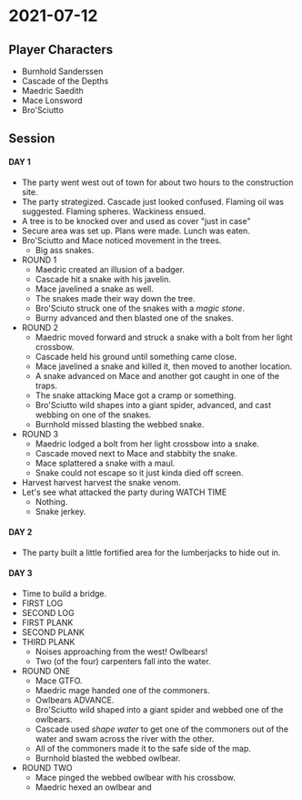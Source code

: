 # 2021-07-12
## Player Characters
* Burnhold Sanderssen
* Cascade of the Depths
* Maedric Saedith
* Mace Lonsword
* Bro'Sciutto
## Session
#### DAY 1
* The party went west out of town for about two hours to the construction site.
* The party strategized. Cascade just looked confused. Flaming oil was suggested. Flaming spheres. Wackiness ensued.
* A tree is to be knocked over and used as cover "just in case"
* Secure area was set up. Plans were made. Lunch was eaten.
* Bro'Sciutto and Mace noticed movement in the trees.
	* Big ass snakes.
* ROUND 1
	* Maedric created an illusion of a badger.
	* Cascade hit a snake with his javelin.
	* Mace javelined a snake as well.
	* The snakes made their way down the tree.
	* Bro'Sciuto struck one of the snakes with a _magic stone_.
	* Burny advanced and then blasted one of the snakes.
* ROUND 2
	* Maedric moved forward and struck a snake with a bolt from her light crossbow.
	* Cascade held his ground until something came close.
	* Mace javelined a snake and killed it, then moved to another location.
	* A snake advanced on Mace and another got caught in one of the traps.
	* The snake attacking Mace got a cramp or something.
	* Bro'Sciutto wild shapes into a giant spider, advanced, and cast webbing on one of the snakes.
	* Burnhold missed blasting the webbed snake.
* ROUND 3
	* Maedric lodged a bolt from her light crossbow into a snake.
	* Cascade moved next to Mace and stabbity the snake.
	* Mace splattered a snake with a maul.
	* Snake could not escape so it just kinda died off screen.
* Harvest harvest harvest the snake venom.
* Let's see what attacked the party during WATCH TIME
	* Nothing.
	* Snake jerkey.
#### DAY 2
* The party built a little fortified area for the lumberjacks to hide out in.
#### DAY 3
* Time to build a bridge.
* FIRST LOG
* SECOND LOG
* FIRST PLANK
* SECOND PLANK
* THIRD PLANK
	* Noises approaching from the west! Owlbears!
	* Two (of the four) carpenters fall into the water.
* ROUND ONE
	* Mace GTFO.
	* Maedric mage handed one of the commoners.
	* Owlbears ADVANCE.
	* Bro'Sciutto wild shaped into a giant spider and webbed one of the owlbears.
	* Cascade used _shape water_ to get one of the commoners out of the water and swam across the river with the other.
	* All of the commoners made it to the safe side of the map.
	* Burnhold blasted the webbed owlbear.
* ROUND TWO
	* Mace pinged the webbed owlbear with his crossbow.
	* Maedric hexed an owlbear and 
<!--stackedit_data:
eyJoaXN0b3J5IjpbMTc3MTExOTIwMywtMjA5Nzc2ODI0NSwxMz
YwMDM0NDgyLC0xMjE4Nzk2NTkzLC0xMDUwMjMzODAwLDQ2ODI2
MTcwOSwtMTEzMTA0NTYyMiwxMTA2ODk5NTA2LDY3NjM3MDA5Mi
wtNjY4NTczOTM2LDE2MTUxMDY3NzEsLTIwMzk0NjIxMjcsLTEx
ODAwOTU3OTcsLTE5ODc1MTE0MTEsLTU1NjIzMjc5MywxOTYzOT
IzNzE5LDI1MzE2NDYzOF19
-->